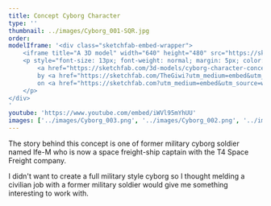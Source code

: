```yaml
---
title: Concept Cyborg Character
type: ''
thumbnail: ../images/Cyborg_001-SQR.jpg
order: 
modelIframe: '<div class="sketchfab-embed-wrapper">
    <iframe title="A 3D model" width="640" height="480" src="https://sketchfab.com/models/c59338b89a144d68913b9162de9304af/embed?autostart=1&amp;ui_controls=1&amp;ui_infos=1&amp;ui_inspector=1&amp;ui_stop=1&amp;ui_watermark=1&amp;ui_watermark_link=1" frameborder="0" allow="autoplay; fullscreen; vr" mozallowfullscreen="true" webkitallowfullscreen="true"></iframe>
    <p style="font-size: 13px; font-weight: normal; margin: 5px; color: #4A4A4A;">
        <a href="https://sketchfab.com/3d-models/cyborg-character-concept-c59338b89a144d68913b9162de9304af?utm_medium=embed&utm_source=website&utm_campaign=share-popup" target="_blank" style="font-weight: bold; color: #1CAAD9;">Cyborg Character Concept</a>
        by <a href="https://sketchfab.com/TheGiwi?utm_medium=embed&utm_source=website&utm_campaign=share-popup" target="_blank" style="font-weight: bold; color: #1CAAD9;">TheGiwi</a>
        on <a href="https://sketchfab.com?utm_medium=embed&utm_source=website&utm_campaign=share-popup" target="_blank" style="font-weight: bold; color: #1CAAD9;">Sketchfab</a>
    </p>
</div>
'
youtube: 'https://www.youtube.com/embed/iWVl95mYhUU'
images: ['../images/Cyborg_003.png', '../images/Cyborg_002.png', '../images/Cyborg_001.jpg']
---
```


The story behind this concept is one of former military cyborg
soldier named Ife-M who is now a space freight-ship captain
with the T4 Space Freight company.

I didn't want to create a full military style cyborg so
I thought melding a civilian job with a former military
soldier would give me something interesting to work with.
